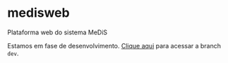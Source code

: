 # medisweb
Plataforma web do sistema MeDiS

Estamos em fase de desenvolvimento. [Clique aqui](https://github.com/italoaug/medisweb/tree/dev) para acessar a branch `dev`.
